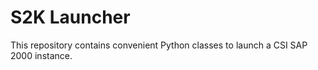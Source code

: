 # S2K Launcher
This repository contains convenient Python classes to launch a CSI SAP 2000 instance.